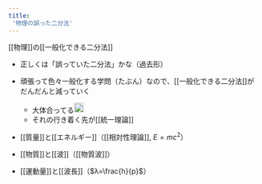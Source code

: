 ```yaml
---
title:
 '物理の誤った二分法'
---
```


[[物理]]の[[一般化できる二分法]]
- 正しくは「誤っていた二分法」かな（過去形）

- 頑張って色々一般化する学問（たぶん）なので、[[一般化できる二分法]]がだんだんと減っていく
    - 大体合ってる<img src='https://scrapbox.io/api/pages/blu3mo-public/takker/icon' alt='takker.icon' height="19.5"/>
    - それの行き着く先が[[統一理論]]

- [[質量]]と[[エネルギー]]（[[相対性理論]], $E=mc^2$）
- [[物質]]と[[波]]（[[物質波]]）
- [[運動量]]と[[波長]]（$λ=\frac{h}{p}$）
